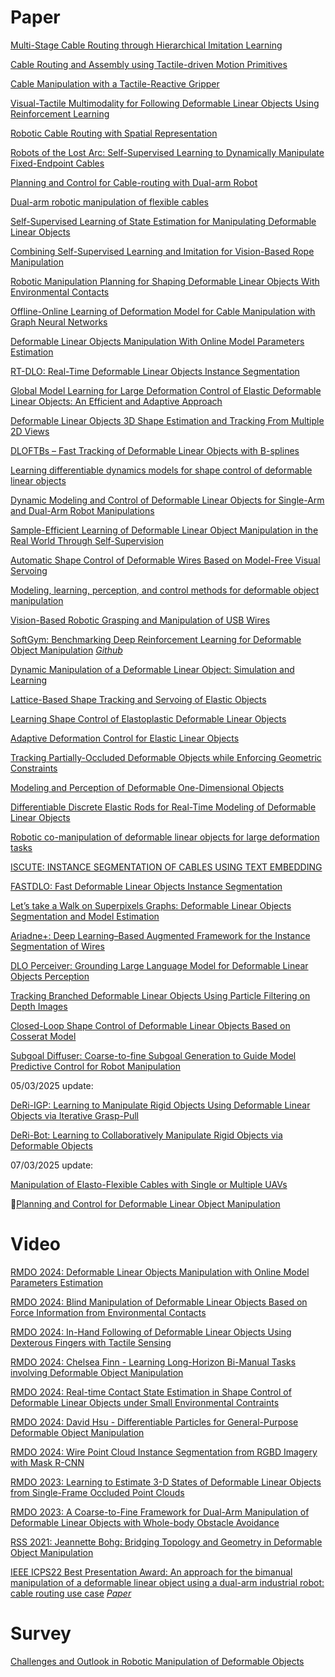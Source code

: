 # Paper

[Multi-Stage Cable Routing through Hierarchical Imitation Learning](https://arxiv.org/pdf/2307.08927)

[Cable Routing and Assembly using Tactile-driven Motion Primitives](https://arxiv.org/pdf/2303.11765)

[Cable Manipulation with a Tactile-Reactive Gripper](https://arxiv.org/pdf/1910.02860)

[Visual-Tactile Multimodality for Following Deformable Linear Objects Using Reinforcement Learning](https://arxiv.org/pdf/2204.00117)

[Robotic Cable Routing with Spatial Representation](https://ieeexplore.ieee.org/stamp/stamp.jsp?tp=&arnumber=9732654)

[Robots of the Lost Arc: Self-Supervised Learning to Dynamically Manipulate Fixed-Endpoint Cables](https://arxiv.org/pdf/2011.04840)

[Planning and Control for Cable-routing with Dual-arm Robot](https://ieeexplore.ieee.org/stamp/stamp.jsp?tp=&arnumber=9811765)

[Dual-arm robotic manipulation of flexible cables](https://ieeexplore.ieee.org/stamp/stamp.jsp?tp=&arnumber=8593780)

[Self-Supervised Learning of State Estimation for Manipulating Deformable Linear Objects](https://arxiv.org/pdf/1911.06283)

[Combining Self-Supervised Learning and Imitation for Vision-Based Rope Manipulation](https://arxiv.org/pdf/1703.02018)

[Robotic Manipulation Planning for Shaping Deformable Linear Objects With Environmental Contacts](https://ieeexplore.ieee.org/stamp/stamp.jsp?arnumber=8851170)

[Offline-Online Learning of Deformation Model for Cable Manipulation with Graph Neural Networks](https://arxiv.org/pdf/2203.15004)

[Deformable Linear Objects Manipulation With Online Model Parameters Estimation](https://ieeexplore.ieee.org/stamp/stamp.jsp?tp=&arnumber=10412116)

[RT-DLO: Real-Time Deformable Linear Objects Instance Segmentation](https://ieeexplore.ieee.org/stamp/stamp.jsp?tp=&arnumber=10045806)

[Global Model Learning for Large Deformation Control of Elastic Deformable Linear Objects: An Efficient and Adaptive Approach](https://ieeexplore.ieee.org/stamp/stamp.jsp?tp=&arnumber=9888782)

[Deformable Linear Objects 3D Shape Estimation and Tracking From Multiple 2D Views](https://ieeexplore.ieee.org/stamp/stamp.jsp?tp=&arnumber=10120758)

[DLOFTBs – Fast Tracking of Deformable Linear Objects with B-splines](https://arxiv.org/pdf/2302.13694)

[Learning differentiable dynamics models for shape control of deformable linear objects](https://pdf.sciencedirectassets.com/271599/1-s2.0-S0921889022X00109/1-s2.0-S0921889022001518/main.pdf?X-Amz-Security-Token=IQoJb3JpZ2luX2VjEML%2F%2F%2F%2F%2F%2F%2F%2F%2F%2FwEaCXVzLWVhc3QtMSJHMEUCIQC04bCV2D7%2BcdNz9I%2Be630%2BVnLiOI0XSq2%2BNJqi2IiTQwIgU9uzII9JHu%2FA6SepmoFfd651gaK0VkFdW%2FfmfANYEysqswUIOxAFGgwwNTkwMDM1NDY4NjUiDGhXLmd3JlTG%2FJZ1WiqQBUHLLkM9EXBMlySTPIGVmhnq1fJBxW1rzAkMjPZKL4k47QgY568EBcZ%2B6cLqDhWwgoR6%2Bk5%2BRtQPgFkTcern0%2Brttk068oJAuAMa2g3swDINGjxoEHl8SVbbO5%2FF0n6cH6apn%2BLXvc1Uxp3MSjLotONUVlL1r54KAozmwz5003wHfIuS%2BZ%2BWEAhVGdpsCKjJMNoWnkg23H%2By2Cdc%2FzcCq7cu63T2eZfr8DMW%2FPw8vZ%2FfPi64Ev01Of4kYhUzkhc8Vn7L8pffu1di%2BFiuXSZUoBvodHH4egKMCmrut40339gZ9VTK4ajxOpj7PwUbk%2B91vBymZSSWFpCss1IgstBbxpJJvQ89HVQ%2B7ncRqlB%2FcIOIJk%2BpscOTIQz3pz3KTTHnZ26WXwhm8rPo1WYsF0mLvQC%2FWL6vaGr4JFg5WdbEZ0QTjwtBQWEWEaK%2BLbB%2Fqy7TyW29ABw7289mmbnyrh1ITT6V5Qt8BJ1BcEwJXDj6ZkHZRauII2CHoJOkRQSVYvZn6w7HJwUoRs8KlPPcFW%2FnzoLUQqbOeaaBXVbMAH8o5aHapzKQRs9G5nLaG8RZNRuxmqCm0lOc7YkciT1bvILiUDTd83Yugt4zV5fLdEtS%2FsAP7D6Ef9pemuhZf7jES7vgvo5gGeUNf%2F8MVgVq5A25jKthPph063WOZtyX%2BC13ujzyO4UXHtAhOT8TV%2FcsNZTYxw%2B6fBa7R%2F0DIyiXFpg0bBY5YBngiiOOuxHx0UN05WnTPIiWKwz4jwfyvIunB6zfCmqxqVhIqmlyQaNwNIn33mju6VGl9y6UBJLloZr8H7OK2NBy0cm6rdGUhBMsAwdgy4qngclIwoDNdCl0N7aYq99SpKSmtPtzA4dymiMhZWmnMNPX%2B7gGOrEBX1TqS0ejB0qKv3psksuYBURLpl4qPnDkwVB7HgZZn3t8z7DywlNYktfuG07XqkBmCBZis0hpraPPM7wih%2FwHGNzhvwXxrhZpPz631bbs1%2F8jJewcwtAJgm8CqSmFioRgYHPVPcQiulAHm0Fty%2BmmCQObqysxfOJBw2dQ4DuwEuKyfburdpXtjqJVTXTgg1vSDAoLYzRZBs26XZDTNY9XqkY%2BzTBXXwv6l7f2u6uh8eUN&X-Amz-Algorithm=AWS4-HMAC-SHA256&X-Amz-Date=20241028T021415Z&X-Amz-SignedHeaders=host&X-Amz-Expires=300&X-Amz-Credential=ASIAQ3PHCVTYWGTTGBF4%2F20241028%2Fus-east-1%2Fs3%2Faws4_request&X-Amz-Signature=78e96c1db2330a4f8f8466e43dda66827c965e49f6b00bf79374d70323c25595&hash=159d4d5962f208dbe7417f91fd43db14b8f68f1899e9155a724548ed5cd5d1f7&host=68042c943591013ac2b2430a89b270f6af2c76d8dfd086a07176afe7c76c2c61&pii=S0921889022001518&tid=spdf-c5b4b376-b967-43fa-a3b6-e99d38f81b76&sid=d586ff3b16fed34a5938fcd4bcd4a24fe5dbgxrqb&type=client&tsoh=d3d3LnNjaWVuY2VkaXJlY3QuY29t&ua=0e0558075d5257595455&rr=8d976947299fdd4d&cc=hk&kca=eyJrZXkiOiIrci9CV0VPeW9jQlJidUNjdTQ2WEdlbUplelZJcTcwMUM3S0N0WDhqeVY5VkhhSkJEcUhLcTdtRjFsb2d3R1laRnRFMm9McW1KTGhjVjExVXZLT2kyNExHRTE3d1M4eDZwQVpFelgyUVNJSEdNSE5sMTJ3V3NxcHZvWVJpcjdPQy9LalpuZDIrY1gveERDK1d4ODh0eTZpV2grK1Iwbk1ZdHNreTZ3c2pCaWo3VGdvNyIsIml2IjoiNmEzMDk0ZDUwOTRlNGNkNjA3ODRlMTIxMjhhZWU2ZmEifQ==_1730081666404)

[Dynamic Modeling and Control of Deformable Linear Objects for Single-Arm and Dual-Arm Robot Manipulations](https://ieeexplore.ieee.org/stamp/stamp.jsp?tp=&arnumber=9714152)

[Sample-Efficient Learning of Deformable Linear Object Manipulation in the Real World Through Self-Supervision](https://ieeexplore.ieee.org/stamp/stamp.jsp?tp=&arnumber=9626655)

[Automatic Shape Control of Deformable Wires Based on Model-Free Visual Servoing](https://ieeexplore.ieee.org/stamp/stamp.jsp?tp=&arnumber=9133322)

[Modeling, learning, perception, and control methods for deformable object manipulation](https://www.science.org/doi/epdf/10.1126/scirobotics.abd8803)

[Vision-Based Robotic Grasping and Manipulation of USB Wires](https://ieeexplore.ieee.org/stampPDF/getPDF.jsptp=&arnumber=8460694)

[SoftGym: Benchmarking Deep Reinforcement Learning for Deformable Object Manipulation](https://arxiv.org/pdf/2011.07215)     [*Github*](https://github.com/Xingyu-Lin/softgym)

[Dynamic Manipulation of a Deformable Linear Object: Simulation and Learning](https://arxiv.org/pdf/2310.00911)

[Lattice-Based Shape Tracking and Servoing of Elastic Objects](https://ieeexplore.ieee.org/stamp/stamp.jsp?tp=&arnumber=10314001)

[Learning Shape Control of Elastoplastic Deformable Linear Objects](https://ieeexplore.ieee.org/stamp/stamp.jsp?tp=&arnumber=9561984)

[Adaptive Deformation Control for Elastic Linear Objects](https://www.frontiersin.org/journals/robotics-and-ai/articles/10.3389/frobt.2022.868459/full)

[Tracking Partially-Occluded Deformable Objects while Enforcing Geometric Constraints](https://arxiv.org/pdf/2011.00627)

[Modeling and Perception of Deformable One-Dimensional Objects](https://rll.berkeley.edu/surgical/icra11/icra_doo.pdf)

[Differentiable Discrete Elastic Rods for Real-Time Modeling of Deformable Linear Objects](https://arxiv.org/pdf/2406.05931)

[Robotic co-manipulation of deformable linear objects for large deformation
tasks](https://pdf.sciencedirectassets.com/271599/1-s2.0-S0921889024X00032/1-s2.0-S0921889024000356/main.pdf?X-Amz-Security-Token=IQoJb3JpZ2luX2VjEJn%2F%2F%2F%2F%2F%2F%2F%2F%2F%2FwEaCXVzLWVhc3QtMSJHMEUCIFKc5dVm8ixbI5Zc%2BMdbMt8uSHUFDCs%2FrMsVpU0NW9g0AiEAlV3w%2FT9o0oB9Eyu4WS5OQGPkhJPMYRpErQ9%2FMuRePVsqswUIIhAFGgwwNTkwMDM1NDY4NjUiDKIyEvBZn%2F5VaatTZiqQBQ7cympHX06D2N8WMgjhYzZO5pAUOhsupO%2B7pMygyQqq6OrSs6BMyxNQKUgrsXcVeIHCbnWctEyd9HwZ%2BKIKR3LfSW8Wp%2BkuDC9Cb8DuQKQs0WXut8OfNNlisOYRdHQhtJrJDJdTek8GzT26WuI0drxAxYPvdZG7z9tfnd7rBKjvhzHzrF96B5yKAa7%2B%2BLfq2bxT2T01KwO%2FiPlTbMuuutsXA%2FlwFVUqccvdFMTxXMGIl2p6Cjco7jn83K7fXcWxZDQp1cNuV5NX3jASKG%2BvghfAHrZbIMPF8ffY4UNy%2Bg2TPqmqN1FWhgGRGPN7MZZRdXwGE0y9EJ6AALt7%2BtY6oH%2BJpMmjV83iZcE%2Fi%2BibhNc0z9a1ZliicyTt7WYKRagB0WCpDifI1SuB6F41ciDbnPi6oPkFxbN1du9LmoopGEra6PEiBIPdoLY3WHf4hk9yv4DHTrckMIIWRJ9mYMLSl9jfPZyqvPGkR%2B1YXCrFlNxOoeOu5NQTCcDkHOefdqcYE4sLlTyoT89WHQw0vqiTBF9nnv8OmMuH%2BRjP5ss8lR0TJ6HnDJjibIs%2Fz8da00SH3aH9qSZgX7CAYc6n1xV0d%2F0Bov48XmOmXFYAT3ypWfyqZrsq9ImZOHyJ1OBalyIeqYGPW4s4j%2BZUbryV2QTaUUBOzScyIdeB78v1hoKfioAcZbA6LjLV26JjzPVrJ1ARBcgSe38uddNG3XGAGCwvrVWXaOV8D2yDSBZeZH3Ty6AzWfPrWHgw4V4WwjuDfrRq35EUxCAYGKtk4L5DC1XOIl7rNw2hNe8j0Wlpy1AUBr2C%2BFVZ7mWzBF0t8N4ZxOSCILA2miIzHWfW5kw4Snqx%2BE%2BypQPWXtlrrf8DjIDkaYESMIX5qrkGOrEB9MyTjOo49aR0Cd12b7eJehbmHQEQAqWTC7azbrVDjtx3BiB47G%2BVFA%2BNdmo6pshpzZB%2BR%2Bl3iPFlwWmUH8QSDKHIUh0bYZfgm82kFkf2QUSP07DEmtwuEnHovgctO%2FMORH9IaIFD2incsYv0n4kuFrIyPBXMYU9XUh6w8Y7YGS3GDAQpyQF6EJ1JMIWJs2TsUha0XcuSFAEtnePURmsJ7cVciO9u1mvmMqqJvWjop98T&X-Amz-Algorithm=AWS4-HMAC-SHA256&X-Amz-Date=20241106T010958Z&X-Amz-SignedHeaders=host&X-Amz-Expires=300&X-Amz-Credential=ASIAQ3PHCVTYTFI7GVDU%2F20241106%2Fus-east-1%2Fs3%2Faws4_request&X-Amz-Signature=ae9595479059f10b171ddcdebf66a155319339207bd9e6c1558fcf26651b365e&hash=09746d6cb8b6f780af4b11cdfae7ef76cfdbfccdb3ee19fddabd1a30e07151f9&host=68042c943591013ac2b2430a89b270f6af2c76d8dfd086a07176afe7c76c2c61&pii=S0921889024000356&tid=spdf-0755c5c4-5ded-4ec8-bc33-84d8d2382b86&sid=6222942d2b2a1147673ba5366d0137c78a2cgxrqa&type=client&tsoh=d3d3LnNjaWVuY2VkaXJlY3QuY29t&ua=0e055807015452535852&rr=8de133805dfb1079&cc=hk&kca=eyJrZXkiOiJZdlA4VWNzV2VVMEFqa3FSV2J0N2RlRWdnQXZSSXcvM0w2bFlNdUtjUENReTZnRHJlZ1A0bkxxZ1E2RXo0MzRYSDgzdGVUVTZhYmlTdlpMcmphRkRpR0hZbko2b2F6bVVjNlRCMjlyVk9yZmlzRVREbHVuZjRpU3dKUkVZSXpvOVFsUFB2YmpzSEEvTVgyajd4Z1Z0SmwzcmtVV084VjN5LzgrWmpkNUVPNGZGQkRiVyIsIml2IjoiMzRjOWM2NjhjMDhjMGJiMWZmMjQ1MmQyOTk2ZmQ5YTQifQ==_1730855403106)

[ISCUTE: INSTANCE SEGMENTATION OF CABLES USING TEXT EMBEDDING](https://arxiv.org/pdf/2402.11996)

[FASTDLO: Fast Deformable Linear Objects Instance Segmentation](https://ieeexplore.ieee.org/stamp/stamp.jsp?tp=&arnumber=9830852)

[Let’s take a Walk on Superpixels Graphs: Deformable Linear Objects Segmentation and Model Estimation](https://arxiv.org/pdf/1810.04461)

[Ariadne+: Deep Learning–Based Augmented Framework for the Instance Segmentation of Wires](https://ieeexplore.ieee.org/stamp/stamp.jsp?tp=&arnumber=9721686)

[DLO Perceiver: Grounding Large Language Model for Deformable Linear Objects Perception](https://ieeexplore.ieee.org/stamp/stamp.jsp?tp=&arnumber=10742556)

[Tracking Branched Deformable Linear Objects Using Particle Filtering on Depth Images](https://ieeexplore.ieee.org/stamp/stamp.jsp?tp=&arnumber=10711651)

[Closed-Loop Shape Control of Deformable Linear Objects Based on Cosserat Model](https://ieeexplore.ieee.org/stamp/stamp.jsp?tp=&arnumber=10654562)

[Subgoal Diffuser: Coarse-to-fine Subgoal Generation to Guide Model Predictive Control for Robot Manipulation](https://ieeexplore.ieee.org/stamp/stamp.jsp?tp=&arnumber=10610189)

05/03/2025 update:

[DeRi-IGP: Learning to Manipulate Rigid Objects Using Deformable Linear Objects via Iterative Grasp-Pull](https://ieeexplore.ieee.org/stamp/stamp.jsp?tp=&arnumber=10878300)

[DeRi-Bot: Learning to Collaboratively Manipulate Rigid Objects via Deformable Objects](https://ieeexplore.ieee.org/stamp/stamp.jsp?tp=&arnumber=10225274)

07/03/2025 update:

[Manipulation of Elasto-Flexible Cables with Single or Multiple UAVs](https://arxiv.org/pdf/2503.04304)

:star_struck:[Planning and Control for Deformable Linear Object Manipulation](https://arxiv.org/pdf/2503.04007)

# Video

[RMDO 2024: Deformable Linear Objects Manipulation with Online Model Parameters Estimation](https://www.youtube.com/watch?v=zdcAsmtAI7w)

[RMDO 2024: Blind Manipulation of Deformable Linear Objects Based on Force Information from Environmental Contacts](https://www.youtube.com/watch?v=E4W9FRgtl5I)

[RMDO 2024: In-Hand Following of Deformable Linear Objects Using Dexterous Fingers with Tactile Sensing](https://www.youtube.com/watch?v=Gi0S0wexTXM&t=1s)

[RMDO 2024: Chelsea Finn - Learning Long-Horizon Bi-Manual Tasks involving Deformable Object Manipulation](https://www.youtube.com/watch?v=MAI-IJieiGU)

[RMDO 2024: Real-time Contact State Estimation in Shape Control of Deformable Linear Objects under Small Environmental Contraints](https://www.youtube.com/watch?v=2vTB1VM4uB0)

[RMDO 2024: David Hsu - Differentiable Particles for General-Purpose Deformable Object Manipulation](https://www.youtube.com/watch?v=zG7o-cgtCrs)

[RMDO 2024: Wire Point Cloud Instance Segmentation from RGBD Imagery with Mask R-CNN](https://www.youtube.com/watch?v=eqgZQckCDOY)

[RMDO 2023: Learning to Estimate 3-D States of Deformable Linear Objects from Single-Frame Occluded Point Clouds](https://www.youtube.com/watch?v=6VeAIWxmipo)

[RMDO 2023: A Coarse-to-Fine Framework for Dual-Arm Manipulation of Deformable Linear Objects with Whole-body Obstacle Avoidance](https://www.youtube.com/watch?v=_m1bVlXw6UI)

[RSS 2021: Jeannette Bohg: Bridging Topology and Geometry in Deformable Object Manipulation](https://www.youtube.com/watch?v=OlCAs8oiN8o)

[IEEE ICPS22 Best Presentation Award: An approach for the bimanual manipulation of a deformable linear object using a dual-arm industrial robot: cable routing use case](https://www.youtube.com/watch?v=oE1t51900EA) [*Paper*](https://ieeexplore.ieee.org/document/9816981)

# Survey

[Challenges and Outlook in Robotic Manipulation of Deformable Objects](https://ieeexplore.ieee.org/stamp/stamp.jsp?tp=&arnumber=9721534)
